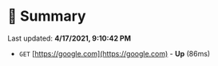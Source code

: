 # 📖 Summary
Last updated: **4/17/2021, 9:10:42 PM**

- `GET` [https://google.com](https://google.com) - **Up** (86ms)

